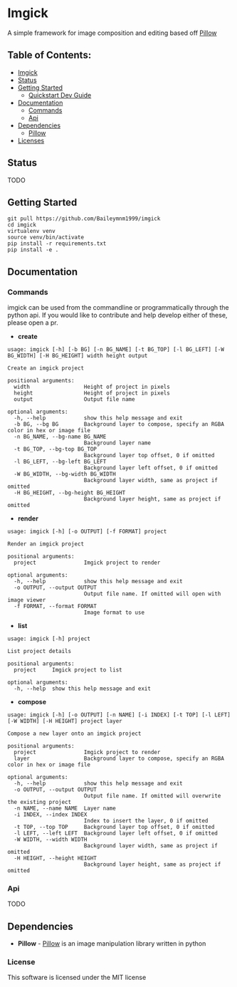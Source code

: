 # Imgick
A simple framework for image composition and editing based off [Pillow](https://pypi.org/project/Pillow/)

## Table of Contents:

- [Imgick](#imgick)
- [Status](#status)
- [Getting Started](#getting-started)
    - [Quickstart Dev Guide](#see-quickstart-dev-guidedocquickstartdevguidemd)
- [Documentation](#documentation)
    - [Commands](#commands)
    - [Api](#Api)
- [Dependencies](#dependencies)
    - [Pillow](#pillow)
- [Licenses](#licenses)

## Status
TODO

## Getting Started
```
git pull https://github.com/Baileymnm1999/imgick
cd imgick
virtualenv venv
source venv/bin/activate
pip install -r requirements.txt
pip install -e .
```


## Documentation

### Commands
imgick can be used from the commandline or programmatically through the python api.
If you would like to contribute and help develop either of these, please open a pr.

- **create**
```
usage: imgick [-h] [-b BG] [-n BG_NAME] [-t BG_TOP] [-l BG_LEFT] [-W BG_WIDTH] [-H BG_HEIGHT] width height output

Create an imgick project

positional arguments:
  width                 Height of project in pixels
  height                Height of project in pixels
  output                Output file name

optional arguments:
  -h, --help            show this help message and exit
  -b BG, --bg BG        Background layer to compose, specify an RGBA color in hex or image file
  -n BG_NAME, --bg-name BG_NAME
                        Background layer name
  -t BG_TOP, --bg-top BG_TOP
                        Background layer top offset, 0 if omitted
  -l BG_LEFT, --bg-left BG_LEFT
                        Background layer left offset, 0 if omitted
  -W BG_WIDTH, --bg-width BG_WIDTH
                        Background layer width, same as project if omitted
  -H BG_HEIGHT, --bg-height BG_HEIGHT
                        Background layer height, same as project if omitted
```

- **render**
```
usage: imgick [-h] [-o OUTPUT] [-f FORMAT] project

Render an imgick project

positional arguments:
  project               Imgick project to render

optional arguments:
  -h, --help            show this help message and exit
  -o OUTPUT, --output OUTPUT
                        Output file name. If omitted will open with image viewer
  -f FORMAT, --format FORMAT
                        Image format to use
```
    

- **list**
```
usage: imgick [-h] project

List project details

positional arguments:
  project     Imgick project to list

optional arguments:
  -h, --help  show this help message and exit
```


- **compose**
```
usage: imgick [-h] [-o OUTPUT] [-n NAME] [-i INDEX] [-t TOP] [-l LEFT] [-W WIDTH] [-H HEIGHT] project layer

Compose a new layer onto an imgick project

positional arguments:
  project               Imgick project to render
  layer                 Background layer to compose, specify an RGBA color in hex or image file

optional arguments:
  -h, --help            show this help message and exit
  -o OUTPUT, --output OUTPUT
                        Output file name. If omitted will overwrite the existing project
  -n NAME, --name NAME  Layer name
  -i INDEX, --index INDEX
                        Index to insert the layer, 0 if omitted
  -t TOP, --top TOP     Background layer top offset, 0 if omitted
  -l LEFT, --left LEFT  Background layer left offset, 0 if omitted
  -W WIDTH, --width WIDTH
                        Background layer width, same as project if omitted
  -H HEIGHT, --height HEIGHT
                        Background layer height, same as project if omitted
```

### Api
TODO

## Dependencies

- **Pillow** - [Pillow](https://pypi.org/project/Pillow/) is an image manipulation library written in python

### License
This software is licensed under the MIT license
